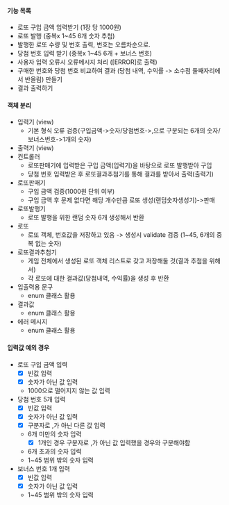 #### 기능 목록

- 로또 구입 금액 입력받기 (1장 당 1000원)
- 로또 발행 (중복x 1~45 6개 숫자 추첨)
- 발행한 로또 수량 및 번호 출력, 번호는 오름차순으로.
- 당첨 번호 입력 받기 (중복x 1~45 6개 + 보너스 번호)
- 사용자 입력 오류시 오류메시지 처리 ([ERROR]로 출력)
- 구매한 번호와 당첨 번호 비교하여 결과 (당첨 내역, 수익률 -> 소수점 둘째자리에서 반올림) 만들기
- 결과 출력하기

#### 객체 분리

- 입력기 (view)
    - 기본 형식 오류 검증(구입금액->숫자/당첨번호->,으로 구분되는 6개의 숫자/보너스번호->1개의 숫자)
- 출력기 (view)
- 컨트롤러
    - 로또판매기에 입력받은 구입 금액(입력기)을 바탕으로 로또 발행받아 구입
    - 당첨 번호 입력받은 후 로또결과추첨기를 통해 결과를 받아서 출력(출력기)
- 로또판매기
    - 구입 금액 검증(1000원 단위 여부)
    - 구입 금액 후 문제 없다면 해당 개수만큼 로또 생성(랜덤숫자생성기)->판매
- 로또발행기
    - 로또 발행을 위한 랜덤 숫자 6개 생성해서 반환
- 로또
    - 로또 객체, 번호값을 저장하고 있음 -> 생성시 validate 검증 (1~45, 6개의 중복 없는 숫자)
- 로또결과추첨기
    - 게임 전체에서 생성된 로또 객체 리스트로 갖고 저장해둘 것(결과 추첨을 위해서)
    - 각 로또에 대한 결과값(당첨내역, 수익률)을 생성 후 반환
- 입출력용 문구
    - enum 클래스 활용
- 결과값
    - enum 클래스 활용
- 에러 메시지
    - enum 클래스 활용

#### 입력값 예외 경우

- 로또 구입 금액 입력
    - [x] 빈값 입력
    - [x] 숫자가 아닌 값 입력
    - 1000으로 떨어지지 않는 값 입력
- 당첨 번호 5개 입력
    - [x] 빈값 입력
    - [x] 숫자가 아닌 값 입력
    - [x] 구분자로 ,가 아닌 다른 값 입력
    - 6개 미만의 숫자 입력
        - [x] 1개인 경우 구분자로 ,가 아닌 값 입력했을 경우와 구분해야함
    - 6개 초과의 숫자 입력
    - 1~45 범위 밖의 숫자 입력
- 보너스 번호 1개 입력
    - [x] 빈값 입력
    - [x] 숫자가 아닌 값 입력
    - 1~45 범위 밖의 숫자 입력
